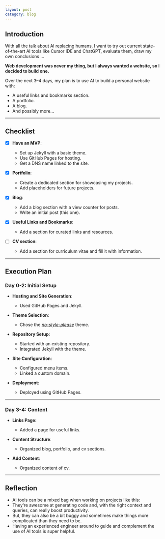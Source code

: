 ```yaml
---
layout: post
category: blog
---
```


## **Introduction**

With all the talk about AI replacing humans, I want to try out current state-of-the-art AI tools like Cursor IDE and ChatGPT, evaluate them, draw my own conclusions ...

**Web development was never my thing, but I always wanted a website, so I decided to build one.** 

Over the next 3–4 days, my plan is to use AI to build a personal website with:
- A useful links and bookmarks section.
- A portfolio.
- A blog.
- And possibly more...

---

## **Checklist**

- [X] **Have an MVP**:  
  - Set up Jekyll with a basic theme.  
  - Use GitHub Pages for hosting.  
  - Get a DNS name linked to the site.  

- [X] **Portfolio**:  
  - Create a dedicated section for showcasing my projects.  
  - Add placeholders for future projects.  

- [X] **Blog**:  
  - Add a blog section with a view counter for posts.  
  - Write an initial post (this one).  

- [X] **Useful Links and Bookmarks**:  
  - Add a section for curated links and resources.  

- [ ] **CV section**:  
  - Add a section for curriculum vitae and fill it with information.  

---

## **Execution Plan**

### **Day 0-2: Initial Setup**

- **Hosting and Site Generation**:  
  - Used GitHub Pages and Jekyll.

- **Theme Selection**:  
  - Chose the [*no-style-please*](https://riggraz.dev/no-style-please/) theme.

- **Repository Setup**:  
  - Started with an existing repository.  
  - Integrated Jekyll with the theme.

- **Site Configuration**:  
  - Configured menu items.  
  - Linked a custom domain.

- **Deployment**:  
  - Deployed using GitHub Pages.

---

### **Day 3-4: Content**

- **Links Page**:  
  - Added a page for useful links.

- **Content Structure**:  
  - Organized blog, portfolio, and cv sections.

- **Add Content**:  
  - Organized content of cv.


---

## **Reflection**

- AI tools can be a mixed bag when working on projects like this: 
- They're awesome at generating code and, with the right context and queries, can really boost productivity.
- But, they can also be a bit buggy and sometimes make things more complicated than they need to be.
- Having an experienced engineer around to guide and complement the use of AI tools is super helpful. 
